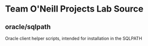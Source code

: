# Team O'Neill Projects Lab Source

## oracle/sqlpath
Oracle client helper scripts, intended for installation in the SQLPATH
